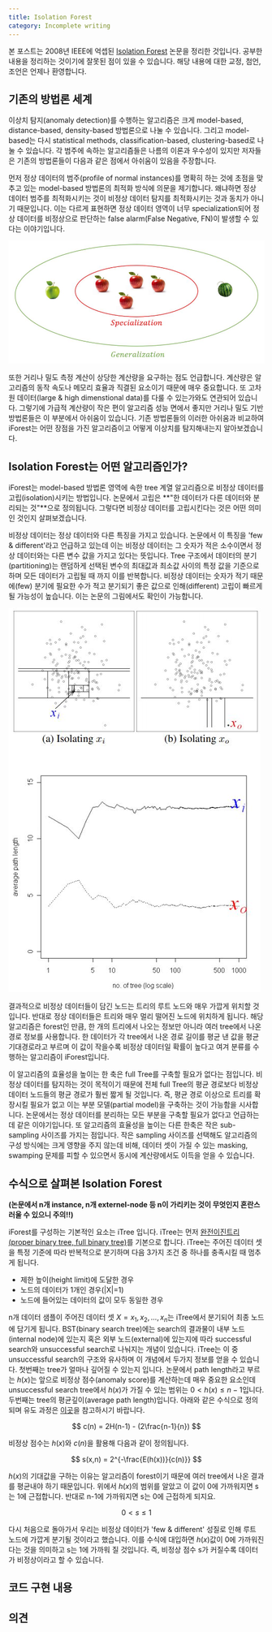 ```yaml
---
title: Isolation Forest
category: Incomplete writing
---
```


본 포스트는 2008년 IEEE에 억셉된 [Isolation Forest](https://cs.nju.edu.cn/zhouzh/zhouzh.files/publication/icdm08b.pdf?q=isolation-forest) 논문을 정리한 것입니다.
공부한 내용을 정리하는 것이기에 잘못된 점이 있을 수 있습니다.
해당 내용에 대한 교정, 첨언, 조언은 언제나 환영합니다.

## 기존의 방법론 세계

이상치 탐지(anomaly detection)를 수행하는 알고리즘은 크게 model-based, distance-based, density-based 방법론으로 나눌 수 있습니다.
그리고 model-based는 다시 statistical methods, classification-based, clustering-based로 나눌 수 있습니다.
각 범주에 속하는 알고리즘들은 나름의 이론과 우수성이 있지만 저자들은 기존의 방법론들이 다음과 같은 점에서 아쉬움이 있음을 주장합니다.

먼저 정상 데이터의 범주(profile of normal instances)를 명확히 하는 것에 초점을 맞추고 있는 model-based 방법론의 최적화 방식에 의문을 제기합니다.
왜냐하면 정상 데이터 범주를 최적화시키는 것이 비정상 데이터 탐지를 최적화시키는 것과 동치가 아니기 때문입니다.
이는 다르게 표현하면 정상 데이터 영역이 너무 specialization되어 정상 데이터를 비정상으로 판단하는 false alarm(False Negative, FN)이 발생할 수 있다는 이야기입니다.

![](/public/img/isolation_forest_figure1.JPG "Figure1 of isolation forest")

또한 거리나 밀도 측정 계산이 상당한 계산량을 요구하는 점도 언급합니다.
계산량은 알고리즘의 동작 속도나 메모리 효율과 직결된 요소이기 때문에 매우 중요합니다.
또 고차원 데이터(large & high dimenstional data)를 다룰 수 있는가와도 연관되어 있습니다.
그렇기에 가급적 계산량이 작은 편이 알고리즘 성능 면에서 좋지만 거리나 밀도 기반 방법론들은 이 부분에서 아쉬움이 있습니다.
기존 방법론들의 이러한 아쉬움과 비교하여 iForest는 어떤 장점을 가진 알고리즘이고 어떻게 이상치를 탐지해내는지 알아보겠습니다.

## Isolation Forest는 어떤 알고리즘인가?

iForest는 model-based 방법론 영역에 속한 tree 계열 알고리즘으로 비정상 데이터를 고립(isolation)시키는 방법입니다.
논문에서 고립은 **"한 데이터가 다른 데이터와 분리되는 것"**으로 정의됩니다.
그렇다면 비정상 데이터를 고립시킨다는 것은 어떤 의미인 것인지 살펴보겠습니다.

비정상 데이터는 정상 데이터와 다른 특징을 가지고 있습니다.
논문에서 이 특징을 'few & different'라고 언급하고 있는데 이는 비정상 데이터는 그 숫자가 적은 소수이면서 정상 데이터와는 다른 변수 값을 가지고 있다는 뜻입니다.
Tree 구조에서 데이터의 분기(partitioning)는 랜덤하게 선택된 변수의 최대값과 최소값 사이의 특정 값을 기준으로 하며 모든 데이터가 고립될 때 까지 이를 반복합니다.
비정상 데이터는 숫자가 적기 때문에(few) 분기에 필요한 수가 적고 분기되기 좋은 값으로 인해(different) 고립이 빠르게 될 가능성이 높습니다.
이는 논문의 그림에서도 확인이 가능합니다.

![](/public/img/isolation_forest_figure2.JPG "Figure2 of isolation forest")

결과적으로 비정상 데이터들이 담긴 노드는 트리의 루트 노드와 매우 가깝게 위치할 것입니다.
반대로 정상 데이터들은 트리와 매우 멀리 떨어진 노드에 위치하게 됩니다.
해당 알고리즘은 forest인 만큼, 한 개의 트리에서 나오는 정보만 아니라 여러 tree에서 나온 경로 정보를 사용합니다.
한 데이터가 각 tree에서 나온 경로 길이를 평균 낸 값을 평균 기대경로라고 부르며 이 값이 작을수록 비정상 데이터일 확률이 높다고 여겨 분류를 수행하는 알고리즘이 iForest입니다.

이 알고리즘의 효율성을 높이는 한 축은 full Tree를 구축할 필요가 없다는 점입니다.
비정상 데이터를 탐지하는 것이 목적이기 때문에 전체 full Tree의 평균 경로보다 비정상 데이터 노드들의 평균 경로가 훨씬 짧게 될 것입니다.
즉, 평균 경로 이상으로 트리를 확장시킬 필요가 없고 이는 부분 모델(partial model)을 구축하는 것이 가능함을 시사합니다.
논문에서는 정상 데이터를 분리하는 모든 부분을 구축할 필요가 없다고 언급하는데 같은 이야기입니다.
또 알고리즘의 효율성을 높이는 다른 한축은 작은 sub-sampling 사이즈를 가지는 점입니다.
작은 sampling 사이즈를 선택해도 알고리즘의 구성 방식에는 크게 영향을 주지 않는데 비해, 데이터 셋이 가질 수 있는 masking, swamping 문제를 피할 수 있으면서 동시에 계산량에서도 이득을 얻을 수 있습니다.

## 수식으로 살펴본 Isolation Forest

**(논문에서 n개 instance, n개 externel-node 등 n이 가리키는 것이 무엇인지 혼란스러울 수 있으니 주의!!)**

iForest를 구성하는 기본적인 요소는 iTree 입니다.
iTree는 먼저 [완전이진트리(proper binary tree, full binary tree)](https://www.quora.com/What-is-a-proper-binary-tree)를 기본으로 합니다.
iTree는 주어진 데이터 셋을 특정 기준에 따라 반복적으로 분기하며 다음 3가지 조건 중 하나를 충족시킬 때 멈추게 됩니다.

- 제한 높이(height limit)에 도달한 경우
- 노드의 데이터가 1개인 경우(\|X\|=1)
- 노드에 들어있는 데이터의 값이 모두 동일한 경우

n개 데이터 샘플이 주어진 데이터 셋 $X={x_1, x_2, ..., x_n}$는 iTree에서 분기되어 최종 노드에 담기게 됩니다.
BST(binary search tree)에는 search의 결과물이 내부 노드(internal node)에 있는지 혹은 외부 노드(external)에 있는지에 따라 successful search와 unsuccessful search로 나눠지는 개념이 있습니다.
iTree는 이 중 unsuccessful search의 구조와 유사하며 이 개념에서 두가지 정보를 얻을 수 있습니다.
첫번째는 tree가 얼마나 깊어질 수 있는지 입니다.
논문에서 path length라고 부르는 $h(x)$는 앞으로 비정상 점수(anomaly score)를 계산하는데 매우 중요한 요소인데 unsuccessful search tree에서 $h(x)$가 가질 수 있는 범위는 $0 < h(x) \leq n-1$입니다.
두번째는 tree의 평균깊이(average path length)입니다.
아래와 같은 수식으로 정의되며 유도 과정은 [이곳](https://book.huihoo.com/data-structures-and-algorithms-with-object-oriented-design-patterns-in-c++/html/page309.html)을 참고하시기 바랍니다.

$$ c(n) = 2H(n-1) - (2\frac{n-1}{n}) $$

비정상 점수는 $h(x)$와 $c(n)$을 활용해 다음과 같이 정의됩니다.

$$ s(x,n) = 2^{-\frac{E(h(x))}{c(n)}} $$

$h(x)$의 기대값을 구하는 이유는 알고리즘이 forest이기 때문에 여러 tree에서 나온 결과를 평균내야 하기 때문입니다.
위에서 $h(x)$의 범위를 알았고 이 값이 0에 가까워지면 s는 1에 근접합니다.
반대로 n-1에 가까워지면 s는 0에 근접하게 되지요.

$$ 0 < s \leq 1 $$

다시 처음으로 돌아가서 우리는 비정상 데이터가 'few & different' 성질로 인해 루트 노드에 가깝게 분기될 것이라고 했습니다.
이를 수식에 대입하면 $h(x)$값이 0에 가까워진다는 것을 의미하고 s는 1에 가까워 질 것입니다.
즉, 비정상 점수 s가 커질수록 데이터가 비정상이라고 할 수 있습니다.

## 코드 구현 내용

## 의견

